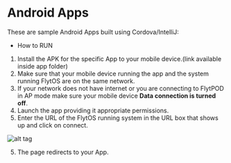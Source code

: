 # Android Apps

These are sample Android Apps built using Cordova/IntelliJ:

* How to RUN

1. Install the APK for the specific App to your mobile device.(link available inside app folder)
2. Make sure that your mobile device running the app and the system running FlytOS are on the same network.
3. If your network does not have internet or you are connecting to FlytPOD in AP mode make sure your mobile device **Data connection is turned off**.
3. Launch the app providing it appropriate permissions.
4. Enter the URL of the FlytOS running system in the URL box that shows up and click on connect.

![alt tag](https://github.com/flytbase/flytsamples/blob/master/AndroidApps/HTML-JS-Apps/Joystick/1.png)

5. The page redirects to your App.

